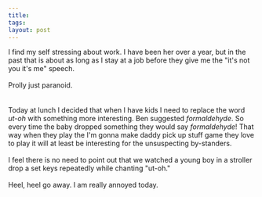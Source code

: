 ```yaml
---
title: 
tags: 
layout: post
---
```

I find my self stressing about work.  I have been her over a year, but in the past that is about as long as I stay at a job before they give me the "it's not you it's me" speech. <br /><br />Prolly just paranoid.  <br /><br />Today at lunch I decided that when I have kids I need to replace the word <i>ut-oh</i> with something more interesting.  Ben suggested <i>formaldehyde</i>.  So every time the baby dropped something they would say <i>formaldehyde</i>!  That way when they play the I'm gonna make daddy pick up stuff game they love to play it will at least be interesting for the unsuspecting by-standers.<br /><br />I feel there is no need to point out that we watched a young boy in a stroller drop a set keys repeatedly while chanting "ut-oh."<br /><br />Heel, heel go away.  I am really annoyed today. 
